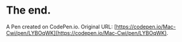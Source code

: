 # The end.

A Pen created on CodePen.io. Original URL: [https://codepen.io/Mac-Cwi/pen/LYBOqWK](https://codepen.io/Mac-Cwi/pen/LYBOqWK).

